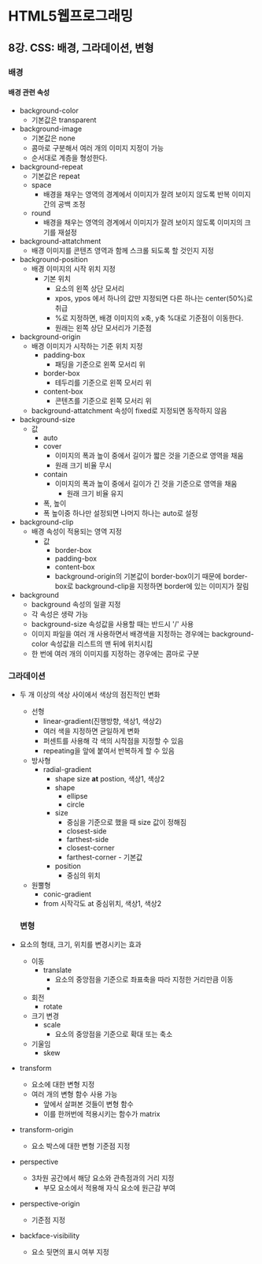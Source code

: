 # HTML5웹프로그래밍

## 8강. CSS: 배경, 그라데이션, 변형

### 배경

#### 배경 관련 속성

- background-color
  - 기본값은 transparent
- background-image
  - 기본값은 none
  - 콤마로 구분해서 여러 개의 이미지 지정이 가능
  - 순서대로 계층을 형성한다.
- background-repeat
  - 기본값은 repeat
  - space
    - 배경을 채우는 영역의 경계에서 이미지가 잘려 보이지 않도록 반복 이미지 간의 공백 조정
  - round
    - 배경을 채우는 영역의 경계에서 이미지가 잘려 보이지 않도록 이미지의 크기를 재설정
- background-attatchment
  - 배경 이미지를 콘텐츠 영역과 함께 스크롤 되도록 할 것인지 지정
- background-position
  - 배경 이미지의 시작 위치 지정
    - 기본 위치
      - 요소의 왼쪽 상단 모서리
      - xpos, ypos 에서 하나의 값만 지정되면 다른 하나는 center(50%)로 취급
      - %로 지정하면, 배경 이미지의 x축, y축 %대로 기준점이 이동한다.
      - 원래는 왼쪽 상단 모서리가 기준점
- background-origin
  - 배경 이미지가 시작하는 기준 위치 지정
    - padding-box
      - 패딩을 기준으로 왼쪽 모서리 위
    - border-box
      - 테두리를 기준으로 왼쪽 모서리 위
    - content-box
      - 콘텐츠를 기준으로 왼쪽 모서리 위
  - background-attatchment 속성이 fixed로 지정되면 동작하지 않음
- background-size
  - 값
    - auto
    - cover
      - 이미지의 폭과 높이 중에서 길이가 짧은 것을 기준으로 영역을 채움
      - 원래 크기 비율 무시
    - contain
      - 이미지의 폭과 높이 중에서 길이가 긴 것을 기준으로 영역을 채움
        - 원래 크기 비율 유지
    - 폭, 높이
    - 폭 높이중 하나만 설정되면 나머지 하나는 auto로 설정
- background-clip
  - 배경 속성이 적용되는 영역 지정
    - 값
      - border-box
      - padding-box
      - content-box
      - background-origin의 기본값이 border-box이기 때문에 border-box로 background-clip을 지정하면 border에 있는 이미지가 잘림
- background
  - background 속성의 일괄 지정
  - 각 속성은 생략 가능
  - background-size 속성값을 사용할 때는 반드시 '/' 사용
  - 이미지 파일을 여러 개 사용하면서 배경색을 지정하는 경우에는 background-color 속성값을 리스트의 맨 뒤에 위치시킴
  - 한 번에 여러 개의 이미지를 지정하는 경우에는 콤마로 구분

### 그라데이션

- 두 개 이상의 색상 사이에서 색상의 점진적인 변화

  - 선형
    - linear-gradient(진행방향, 색상1, 색상2)
    - 여러 색을 지정하면 균일하게 변화
    - 퍼센트를 사용해 각 색의 시작점을 지정할 수 있음
    - repeating을 앞에 붙여서 반복하게 할 수 있음
  - 방사형
    - radial-gradient
      - shape size **at** postion, 색상1, 색상2
      - shape
        - ellipse
        - circle
      - size
        - 중심을 기준으로 했을 때 size 값이 정해짐
        - closest-side
        - farthest-side
        - closest-corner
        - farthest-corner - 기본값
      - position
        - 중심의 위치
  - 원뿔형
    - conic-gradient
    - from 시작각도 at 중심위치, 색상1, 색상2

  ### 변형

- 요소의 형태, 크기, 위치를 변경시키는 효과

  - 이동
    - translate
      - 요소의 중앙점을 기준으로 좌표축을 따라 지정한 거리만큼 이동
      - 
  - 회전
    - rotate
  - 크기 변경
    - scale
      - 요소의 중앙점을 기준으로 확대 또는 축소
  - 기울임
    - skew

- transform
  - 요소에 대한 변형 지정
  - 여러 개의 변형 함수 사용 가능
    - 앞에서 살펴본 것들이 변형 함수
    - 이를 한꺼번에 적용시키는 함수가 matrix

- transform-origin
  - 요소 박스에 대한 변형 기준점 지정

- perspective
  - 3차원 공간에서 해당 요소와 관측점과의 거리 지정
    - 부모 요소에서 적용해 자식 요소에 원근감 부여
- perspective-origin
  - 기준점 지정

- backface-visibility
  - 요소 뒷면의 표시 여부 지정
